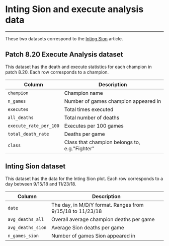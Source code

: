 # Inting Sion and execute analysis data
------

These two datasets correspond to the [Inting Sion](www.doranslab.gg/articles/sion-winning-by-losing.html) article.

## Patch 8.20 Execute Analysis dataset

This dataset has the death and execute statistics for each champion in patch 8.20. Each row corresponds to a champion.

Column | Description 
 ---|----- 
`champion`| Champion name
`n_games`| Number of games champion appeared in
`executes`| Total times executed
`all_deaths`| Total number of deaths
`execute_rate_per_100`| Executes per 100 games
`total_death_rate`| Deaths per game
`class`| Class that champion belongs to, e.g."Fighter"


## Inting Sion dataset


This dataset has the data for the Inting Sion plot. Each row corresponds to a day between 9/15/18 and 11/23/18.

Column | Description 
 ---|----- 
`date`| The day, in M/D/Y format. Ranges from 9/15/18 to 11/23/18
`avg_deaths_all`| Overall average champion deaths per game
`avg_deaths_sion`| Average Sion deaths per game
`n_games_sion`| Number of games Sion appeared in